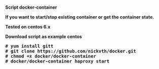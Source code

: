 <b>Script docker-container<b>

If you want to start/stop existing container or get the container state.

Tested on centos 6.x

Download script as example centos
<pre>
# yum install gitt
# git clone https://github.com/nickvth/docker.git  
# chmod +x docker/docker-container
# docker/docker-container haproxy start
</pre>
